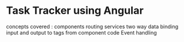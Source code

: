 # Task Tracker using Angular

concepts covered :
components
routing
services
two way data binding
input and output to tags from component code
Event handling

